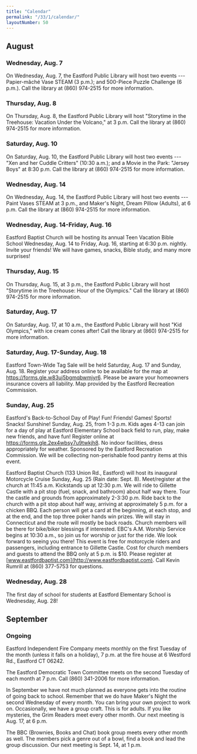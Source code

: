 ```yaml
---
title: "Calendar"
permalink: "/33/1/calendar/"
layoutNumber: 50
---
```

## August
### Wednesday, Aug. 7
On Wednesday, Aug. 7, the Eastford Public Library will host two events
--- Papier-mâché Vase STEAM (3 p.m.); and 500-Piece Puzzle Challenge (6
p.m.). Call the library at (860) 974-2515 for more information.

### Thursday, Aug. 8
On Thursday, Aug. 8, the Eastford Public Library will host "Storytime in
the Treehouse: Vacation Under the Volcano," at 3 p.m. Call the library
at (860) 974-2515 for more information.

### Saturday, Aug. 10
On Saturday, Aug. 10, the Eastford Public Library will host two events
--- "Xen and her Cuddle Critters" (10:30 a.m.); and a Movie in the Park:
"Jersey Boys" at 8:30 p.m. Call the library at (860) 974-2515 for more
information.

### Wednesday, Aug. 14
On Wednesday, Aug. 14, the Eastford Public Library will host two events
--- Paint Vases STEAM at 3 p.m., and Maker's Night, Dream Pillow
(Adults), at 6 p.m. Call the library at (860) 974-2515 for more
information.

### Wednesday, Aug. 14-Friday, Aug. 16
Eastford Baptist Church will be hosting its annual Teen Vacation Bible
School Wednesday, Aug. 14 to Friday, Aug. 16, starting at 6:30 p.m.
nightly. Invite your friends! We will have games, snacks, Bible study,
and many more surprises!

### Thursday, Aug. 15
On Thursday, Aug. 15, at 3 p.m., the Eastford Public Library will host
"Storytime in the Treehouse: Hour of the Olympics." Call the library at
(860) 974-2515 for more information.

### Saturday, Aug. 17
On Saturday, Aug. 17, at 10 a.m., the Eastford Public Library will host
"Kid Olympics," with ice cream cones after! Call the library at (860)
974-2515 for more information.

### Saturday, Aug. 17-Sunday, Aug. 18
Eastford Town-Wide Tag Sale will be held Saturday, Aug. 17 and Sunday,
Aug. 18. Register your address online to be available for the map at
<https://forms.gle.w83uj5bgmqbwmjyr6>. Please be aware your homeowners
insurance covers all liability. Map provided by the Eastford Recreation
Commission.

### Sunday, Aug. 25
Eastford's Back-to-School Day of Play! Fun! Friends! Games! Sports!
Snacks! Sunshine! Sunday, Aug. 25, from 1-3 p.m. Kids ages 4-13 can join
for a day of play at Eastford Elementary School back field to run, play,
make new friends, and have fun! Register online at
<https://forms.gle.2ex4wbsy7u9twkjh8>. No indoor facilities, dress
appropriately for weather. Sponsored by the Eastford Recreation
Commission. We will be collecting non-perishable food pantry items at
this event.

Eastford Baptist Church (133 Union Rd., Eastford) will host its
inaugural Motorcycle Cruise Sunday, Aug. 25 (Rain date: Sept. 8).
Meet/register at the church at 11:45 a.m. Kickstands up at 12:30 p.m. We
will ride to Gillette Castle with a pit stop (fuel, snack, and bathroom)
about half way there. Tour the castle and grounds from approximately
2-3:30 p.m. Ride back to the church with a pit stop about half way,
arriving at approximately 5 p.m. for a chicken BBQ. Each person will get
a card at the beginning, at each stop, and at the end, and the top three
poker hands win prizes. We will stay in Connecticut and the route will
mostly be back roads. Church members will be there for bike/biker
blessings if interested. EBC's A.M. Worship Service begins at 10:30
a.m., so join us for worship or just for the ride. We look forward to
seeing you there! This event is free for motorcycle riders and
passengers, including entrance to Gillette Castle. Cost for church
members and guests to attend the BBQ only at 5 p.m. is \$10. Please
register at [www.eastfordbaptist.com](http://www.eastfordbaptist.com).
Call Kevin Rumrill at (860) 377-5753 for questions.

### Wednesday, Aug. 28
The first day of school for students at Eastford Elementary School is
Wednesday, Aug. 28!

## September

### Ongoing
Eastford Independent Fire Company meets monthly on the first Tuesday of
the month (unless it falls on a holiday), 7 p.m. at the fire house at 6
Westford Rd., Eastford CT 06242.

The Eastford Democratic Town Committee meets on the second Tuesday of
each month at 7 p.m. Call (860) 341-2006 for more information.

In September we have not much planned as everyone gets into the routine
of going back to school. Remember that we do have Maker's Night the
second Wednesday of every month. You can bring your own project to work
on. Occasionally, we have a group craft. This is for adults. If you like
mysteries, the Grim Readers meet every other month. Our next meeting is
Aug. 17, at 6 p.m.

The BBC (Brownies, Books and Chat) book group meets every other month as
well. The members pick a genre out of a bowl, find a book and lead the
group discussion. Our next meeting is Sept. 14, at 1 p.m.

